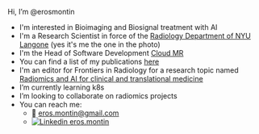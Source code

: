 Hi, I’m @erosmontin
- I'm interested in Bioimaging and Biosignal treatment with AI
- I'm a Research Scientist in force of the [Radiology Department of NYU Langone](https://med.nyu.edu/departments-institutes/radiology/research) (yes it's me the one in the photo)
- I'm the Head of Software Development [Cloud MR](http://www.cloudmrhub.com)
- You can find  a list of my publications [here](https://me.biodimensional.com)
- I'm an editor for Frontiers in Radiology for a research topic named [Radiomics and AI for clinical and translational medicine](https://www.frontiersin.org/research-topics/44008/radiomics-and-ai-for-clinical-and-translational-medicine)
- I’m currently learning k8s
- I’m looking to collaborate on radiomics projects
- You can reach me:
  - :email: <eros.montin@gmail.com>
  - [![Linkedin](https://i.stack.imgur.com/gVE0j.png) eros.montin](https://www.linkedin.com/in/eros-montin-46645aab/)

